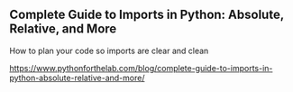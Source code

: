 
## Complete Guide to Imports in Python: Absolute, Relative, and More
How to plan your code so imports are clear and clean 

https://www.pythonforthelab.com/blog/complete-guide-to-imports-in-python-absolute-relative-and-more/
